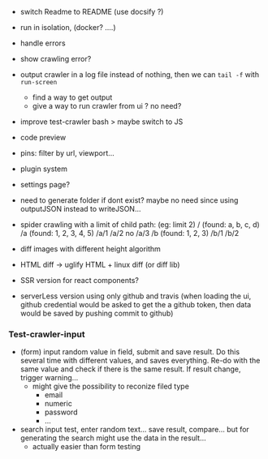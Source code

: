 - switch Readme to README (use docsify ?)
- run in isolation, (docker? ....)

- handle errors

- show crawling error?
- output crawler in a log file instead of nothing, then we can `tail -f` with `run-screen`
    - find a way to get output
    - give a way to run crawler from ui ? no need?


- improve test-crawler bash > maybe switch to JS


- code preview
- pins: filter by url, viewport...
- plugin system


- settings page?
- need to generate folder if dont exist? maybe no need since using outputJSON instead to writeJSON...

- spider crawling with a limit of child path: (eg: limit 2)
    /     (found: a, b, c, d)
    /a    (found: 1, 2, 3, 4, 5)
    /a/1
    /a/2
    no /a/3
    /b    (found: 1, 2, 3)
    /b/1
    /b/2



- diff images with different height algorithm


- HTML diff -> uglify HTML + linux diff (or diff lib)

- SSR version for react components?

- serverLess version using only github and travis (when loading the ui, github credential would be asked to get the a github token, then data would be saved by pushing commit to github)

### Test-crawler-input

- (form) input random value in field, submit and save result. Do this several time with different values, and saves everything. Re-do with the same value and check if there is the same result. If result change, trigger warning...
    - might give the possibility to reconize filed type
        - email
        - numeric
        - password
        - ...
- search input test, enter random text... save result, compare... but for generating the search might use the data in the result...
    - actually easier than form testing